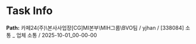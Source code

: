 # Task Info

**Path:** 카페24(주)\본사사업장\[CG]MI본부\MIH그룹\BVO팀 / yjhan / [338084] 소통 _ 업체 소통 / 2025-10-01_00-00-00

